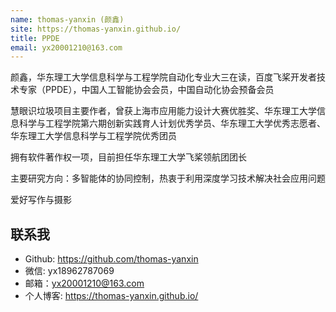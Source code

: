 ```yaml
---
name: thomas-yanxin (颜鑫)
site: https://thomas-yanxin.github.io/
title: PPDE
email: yx20001210@163.com
---
```


颜鑫，华东理工大学信息科学与工程学院自动化专业大三在读，百度飞桨开发者技术专家（PPDE），中国人工智能协会会员，中国自动化协会预备会员  

慧眼识垃圾项目主要作者，曾获上海市应用能力设计大赛优胜奖、华东理工大学信息科学与工程学院第六期创新实践育人计划优秀学员、华东理工大学优秀志愿者、华东理工大学信息科学与工程学院优秀团员  

拥有软件著作权一项，目前担任华东理工大学飞桨领航团团长  

主要研究方向：多智能体的协同控制，热衷于利用深度学习技术解决社会应用问题  

爱好写作与摄影  


## 联系我

- Github: <https://github.com/thomas-yanxin>
- 微信: yx18962787069
- 邮箱：yx20001210@163.com
- 个人博客: <https://thomas-yanxin.github.io/>

